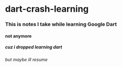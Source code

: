# dart-crash-learning
### This is notes I take while learning Google Dart
#### not anymore
##### cuz i dropped learning dart
###### but maybe ill resume
